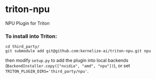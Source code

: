 # triton-npu
NPU Plugin for Triton

### To install into Triton: 

```
cd third_party/
git submodule add git@github.com:kernelize-ai/triton-npu.git npu
```
then modify `setup.py` to add the plugin into local backends (`BackendInstaller.copy(["nvidia", "amd", "npu"])`), or set `TRITON_PLUGIN_DIRS='third_party/npu'`. 

